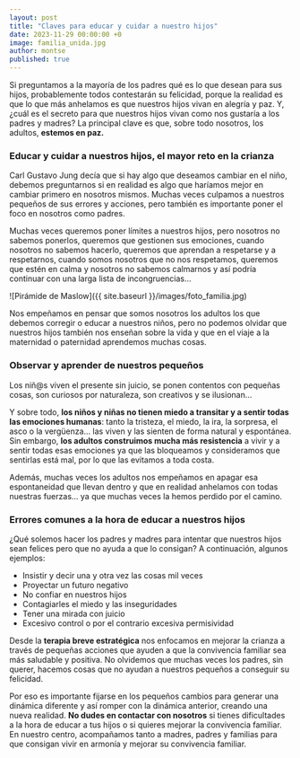 ```yaml
---
layout: post
title: "Claves para educar y cuidar a nuestro hijos"
date: 2023-11-29 00:00:00 +0
image: familia_unida.jpg
author: montse
published: true
---
```

Si preguntamos a la mayoría de los padres qué es lo que desean para sus hijos, probablemente todos contestarán su felicidad, porque la realidad es que lo que más anhelamos es que nuestros hijos vivan en alegría y paz. Y, ¿cuál es el secreto para que nuestros hijos vivan como nos gustaría a los padres y madres? La principal clave es que, sobre todo nosotros, los adultos, **estemos en paz.**  

<!-- more -->

### Educar y cuidar a nuestros hijos, el mayor reto en la crianza

Carl Gustavo Jung decía que si hay algo que deseamos cambiar en el niño, debemos preguntarnos si en realidad es algo que haríamos mejor en cambiar primero en nosotros mismos. Muchas veces culpamos a nuestros pequeños de sus errores y acciones, pero también es importante poner el foco en nosotros como padres.

Muchas veces queremos poner límites a nuestros hijos, pero nosotros no sabemos ponerlos, queremos que gestionen sus emociones, cuando nosotros no sabemos hacerlo, queremos que aprendan a respetarse y a respetarnos, cuando somos nosotros que no nos respetamos, queremos que estén en calma y nosotros no sabemos calmarnos y así podría continuar con una larga lista de incongruencias…  

![Pirámide de Maslow]({{ site.baseurl }}/images/foto_familia.jpg)


Nos empeñamos en pensar que somos nosotros los adultos los que debemos corregir o educar a nuestros niños, pero no podemos olvidar que nuestros hijos también nos enseñan sobre la vida y que en el viaje a la maternidad o paternidad aprendemos muchas cosas.


### Observar y aprender de nuestros pequeños

Los niñ@s viven el presente sin juicio, se ponen contentos con pequeñas cosas, son curiosos por naturaleza, son creativos y se ilusionan...

Y sobre todo, **los niños y niñas no tienen miedo a transitar y a sentir todas las emociones humanas**: tanto la tristeza, el miedo, la ira, la sorpresa, el asco o la vergüenza... las viven y las sienten de forma natural y espontánea. Sin embargo, **los adultos construimos mucha más resistencia** a vivir y a sentir todas esas emociones ya que las bloqueamos y consideramos que sentirlas está mal, por lo que las evitamos a toda costa.

Además, muchas veces los adultos nos empeñamos en apagar esa espontaneidad que llevan dentro y que en realidad anhelamos con todas nuestras fuerzas… ya que muchas veces la hemos perdido por el camino.  

### Errores comunes a la hora de educar a nuestros hijos

¿Qué solemos hacer los padres y madres para intentar que nuestros hijos sean felices pero que no ayuda a que lo consigan? A continuación, algunos ejemplos:

- Insistir y decir una y otra vez las cosas mil veces 
- Proyectar un futuro negativo 
- No confiar en nuestros hijos
- Contagiarles el miedo y las inseguridades 
- Tener una mirada con juicio 
- Excesivo control o por el contrario excesiva permisividad


Desde la **terapia breve estratégica** nos enfocamos en mejorar la crianza a través de pequeñas acciones que ayuden a que la convivencia familiar sea más saludable y positiva. No olvidemos que muchas veces los padres, sin querer, hacemos cosas que no ayudan a nuestros pequeños a conseguir su felicidad.

Por eso es importante fijarse en los pequeños cambios para generar una dinámica diferente y así romper con la dinámica anterior, creando una nueva realidad. **No dudes en contactar con nosotros** si tienes dificultades a la hora de educar a tus hijos o si quieres mejorar la convivencia familiar. En nuestro centro, acompañamos tanto a madres, padres y familias para que consigan vivir en armonía y mejorar su convivencia familiar. 

